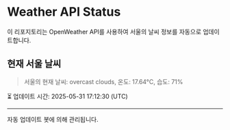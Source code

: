 
# Weather API Status

이 리포지토리는 OpenWeather API를 사용하여 서울의 날씨 정보를 자동으로 업데이트합니다.

## 현재 서울 날씨
> 서울의 현재 날씨: overcast clouds, 온도: 17.64°C, 습도: 71%

⏳ 업데이트 시간: 2025-05-31 17:12:30 (UTC)

---
자동 업데이트 봇에 의해 관리됩니다.
